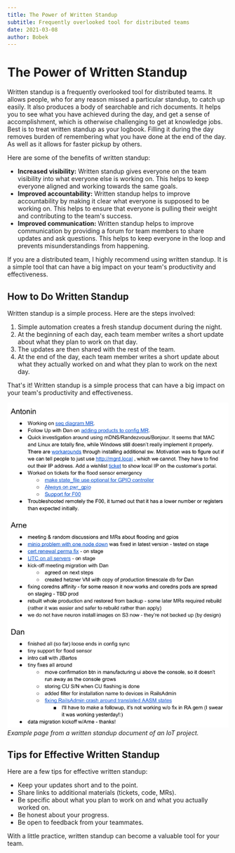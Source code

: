 ```yaml
---
title: The Power of Written Standup
subtitle: Frequently overlooked tool for distributed teams
date: 2021-03-08
author: Bobek
---
```


# The Power of Written Standup

Written standup is a frequently overlooked tool for distributed teams. It allows people, who for any reason missed a particular standup, to catch up easily. It also produces a body of searchable and rich documents. It helps you to see what you have achieved during the day, and get a sense of accomplishment, which is otherwise challenging to get at knowledge jobs. Best is to treat written standup as your logbook. Filling it during the day removes burden of remembering what you have done at the end of the day. As well as it allows for faster pickup by others.

Here are some of the benefits of written standup:

* **Increased visibility:** Written standup gives everyone on the team visibility into what everyone else is working on. This helps to keep everyone aligned and working towards the same goals.
* **Improved accountability:** Written standup helps to improve accountability by making it clear what everyone is supposed to be working on. This helps to ensure that everyone is pulling their weight and contributing to the team's success.
* **Improved communication:** Written standup helps to improve communication by providing a forum for team members to share updates and ask questions. This helps to keep everyone in the loop and prevents misunderstandings from happening.

If you are a distributed team, I highly recommend using written standup. It is a simple tool that can have a big impact on your team's productivity and effectiveness.

## How to Do Written Standup

Written standup is a simple process. Here are the steps involved:

1. Simple automation creates a fresh standup document during the night.
1. At the beginning of each day, each team member writes a short update about what they plan to work on that day.
2. The updates are then shared with the rest of the team.
3. At the end of the day, each team member writes a short update about what they actually worked on and what they plan to work on the next day.

That's it! Written standup is a simple process that can have a big impact on your team's productivity and effectiveness.

![Example of a written standup](standup_example.png) _Example page from a written standup document of an IoT project._

## Tips for Effective Written Standup

Here are a few tips for effective written standup:

* Keep your updates short and to the point.
* Share links to additional materials (tickets, code, MRs).
* Be specific about what you plan to work on and what you actually worked on.
* Be honest about your progress.
* Be open to feedback from your teammates.

With a little practice, written standup can become a valuable tool for your team.

